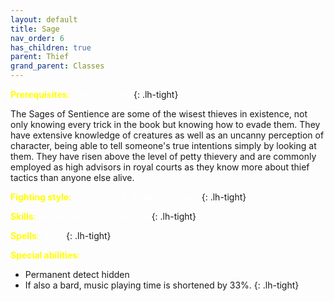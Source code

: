 ```yaml
---
layout: default
title: Sage
nav_order: 6
has_children: true
parent: Thief
grand_parent: Classes
---
```


<span style="color: yellow">**Prerequisites**:</span> <span style="color: white">Bard or Rogue</span>
{: .lh-tight}

The Sages of Sentience are some of the wisest thieves in existence, not only knowing every trick in the book but knowing how to evade them.  They have extensive knowledge of creatures as well as an uncanny perception of character, being able to tell someone's true intentions simply by looking at them.  They have risen above the level of petty thievery and are commonly employed as high advisors in royal courts as they know more about thief tactics than anyone else alive.  
 
<span style="color: yellow">**Fighting style**:</span> <span style="color: white">One-handed, usually a dagger</span>
{: .lh-tight}

<span style="color: yellow">**Skills**:</span> <span style="color: white">deception, judge, mob lore</span>
{: .lh-tight}

<span style="color: yellow">**Spells**:</span> <span style="color: white">None</span>
{: .lh-tight}

<span style="color: yellow">**Special abilities**:</span> <span style="color: white">
 - Permanent detect hidden
 - If also a bard, music playing time is shortened by 33%.</span>
{: .lh-tight}
